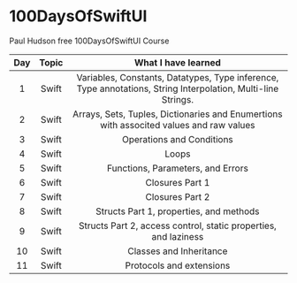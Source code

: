 # 100DaysOfSwiftUI
Paul Hudson free 100DaysOfSwiftUI Course

| Day | Topic | What I have learned | 
| :---: | :---:| :---:|
| 1 | Swift | Variables, Constants, Datatypes, Type inference, Type annotations, String Interpolation, Multi-line Strings.|
| 2 | Swift | Arrays, Sets, Tuples, Dictionaries and Enumertions with associted values and raw values|
| 3 | Swift | Operations and Conditions|
| 4 | Swift | Loops |
| 5 | Swift |Functions, Parameters, and Errors|
| 6 | Swift |Closures Part 1|
| 7 | Swift |Closures Part 2|
| 8 | Swift | Structs Part 1, properties, and methods|
| 9 | Swift | Structs Part 2, access control, static properties, and laziness|
| 10 | Swift | Classes and Inheritance|
| 11 | Swift |Protocols and extensions|